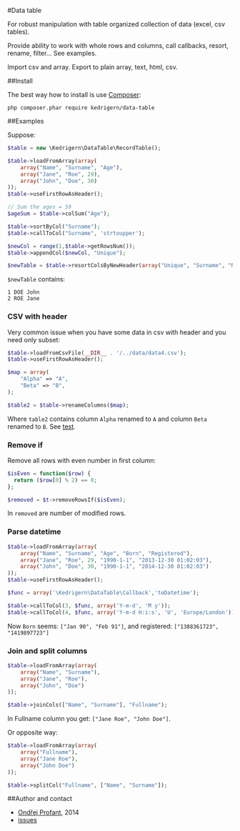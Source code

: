 #Data table

For robust manipulation with table organized collection of data (excel, csv tables).

Provide ability to work with whole rows and columns, call callbacks, resort, rename, filter... See examples.

Import csv and array. Export to plain array, text, html, csv.

##Install

The best way how to install is use [Composer](https://getcomposer.org/):
```
php composer.phar require kedrigern/data-table
```

##Examples

Suppose:
```php
$table = new \Kedrigern\DataTable\RecordTable();
```

```php
$table->loadFromArray(array(
	array("Name", "Surname", "Age"),
	array("Jane", "Roe", 29),
	array("John", "Doe", 30)
));
$table->useFirstRowAsHeader();

// Sum the ages = 59
$ageSum = $table->colSum("Age");

$table->sortByCol("Surname");
$table->callToCol("Surname", 'strtoupper');

$newCol = range(1,$table->getRowsNum());
$table->appendCol($newCol, "Unique");

$newTable = $table->resortColsByNewHeader(array("Unique", "Surname", "Name"));
```

`$newTable` contains:
```
1 DOE John
2 ROE Jane
```
### CSV with header

Very common issue when you have some data in csv with header and you need only subset:
```php
$table->loadFromCsvFile(__DIR__ . '/../data/data4.csv');
$table->useFirstRowAsHeader();

$map = array(
	"Alpha" => "A",
	"Beta" => "B",
);

$table2 = $table->renameColumns($map);
```

Where `table2` contains column `Alpha` renamed to `A` and column `Beta` renamed to `B`. See [test](test/examples/readme2.phpt).

### Remove if

Remove all rows with even number in first column:
```php
$isEven = function($row) {
  return ($row[0] % 2) == 0;
};

$removed = $t->removeRowsIf($isEven);
```

In `removed` are number of modified rows.

### Parse datetime

```php
$table->loadFromArray(array(
	array("Name", "Surname", "Age", "Born", "Registered"),
	array("Jane", "Roe", 29, "1990-1-1", "2013-12-30 01:02:03"),
	array("John", "Doe", 30, "1990-1-1", "2014-12-30 01:02:03")
));
$table->useFirstRowAsHeader();

$func = array('\Kedrigern\DataTable\Callback','toDatetime');

$table->callToCol(3, $func, array('Y-m-d', 'M y'));
$table->callToCol(4, $func, array('Y-m-d H:i:s', 'U', 'Europe/London'));
```

Now `Born` seems: `["Jan 90", "Feb 91"]`, and registered: `["1388361723", "1419897723"]`

### Join and split columns

```php
$table->loadFromArray(array(
	array("Name", "Surname"),
	array("Jane", "Roe"),
	array("John", "Doe")
));

$table->joinCols(["Name", "Surname"], "Fullname");
```

In Fullname column you get: `["Jane Roe", "John Doe"]`.

Or opposite way:

```php
$table->loadFromArray(array(
	array("Fullname"),
	array("Jane Roe"),
	array("John Doe")
));

$table->splitCol("Fullname", ["Name", "Surname"]);
```

##Author and contact
 * [Ondřej Profant](https://github.com/Kedrigern), 2014
 * [issues](https://github.com/Kedrigern/data-table/issues)



